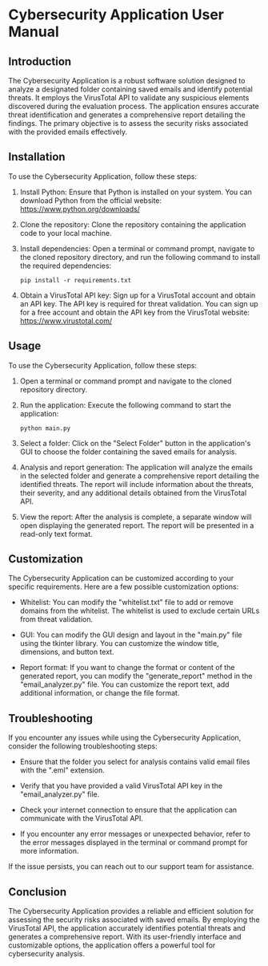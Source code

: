 # Cybersecurity Application User Manual

## Introduction
The Cybersecurity Application is a robust software solution designed to analyze a designated folder containing saved emails and identify potential threats. It employs the VirusTotal API to validate any suspicious elements discovered during the evaluation process. The application ensures accurate threat identification and generates a comprehensive report detailing the findings. The primary objective is to assess the security risks associated with the provided emails effectively.

## Installation
To use the Cybersecurity Application, follow these steps:

1. Install Python: Ensure that Python is installed on your system. You can download Python from the official website: https://www.python.org/downloads/

2. Clone the repository: Clone the repository containing the application code to your local machine.

3. Install dependencies: Open a terminal or command prompt, navigate to the cloned repository directory, and run the following command to install the required dependencies:

   ```
   pip install -r requirements.txt
   ```

4. Obtain a VirusTotal API key: Sign up for a VirusTotal account and obtain an API key. The API key is required for threat validation. You can sign up for a free account and obtain the API key from the VirusTotal website: https://www.virustotal.com/

## Usage
To use the Cybersecurity Application, follow these steps:

1. Open a terminal or command prompt and navigate to the cloned repository directory.

2. Run the application: Execute the following command to start the application:

   ```
   python main.py
   ```

3. Select a folder: Click on the "Select Folder" button in the application's GUI to choose the folder containing the saved emails for analysis.

4. Analysis and report generation: The application will analyze the emails in the selected folder and generate a comprehensive report detailing the identified threats. The report will include information about the threats, their severity, and any additional details obtained from the VirusTotal API.

5. View the report: After the analysis is complete, a separate window will open displaying the generated report. The report will be presented in a read-only text format.

## Customization
The Cybersecurity Application can be customized according to your specific requirements. Here are a few possible customization options:

- Whitelist: You can modify the "whitelist.txt" file to add or remove domains from the whitelist. The whitelist is used to exclude certain URLs from threat validation.

- GUI: You can modify the GUI design and layout in the "main.py" file using the tkinter library. You can customize the window title, dimensions, and button text.

- Report format: If you want to change the format or content of the generated report, you can modify the "generate_report" method in the "email_analyzer.py" file. You can customize the report text, add additional information, or change the file format.

## Troubleshooting
If you encounter any issues while using the Cybersecurity Application, consider the following troubleshooting steps:

- Ensure that the folder you select for analysis contains valid email files with the ".eml" extension.

- Verify that you have provided a valid VirusTotal API key in the "email_analyzer.py" file.

- Check your internet connection to ensure that the application can communicate with the VirusTotal API.

- If you encounter any error messages or unexpected behavior, refer to the error messages displayed in the terminal or command prompt for more information.

If the issue persists, you can reach out to our support team for assistance.

## Conclusion
The Cybersecurity Application provides a reliable and efficient solution for assessing the security risks associated with saved emails. By employing the VirusTotal API, the application accurately identifies potential threats and generates a comprehensive report. With its user-friendly interface and customizable options, the application offers a powerful tool for cybersecurity analysis.